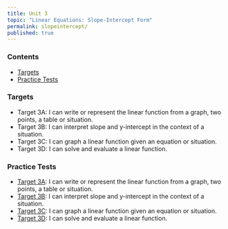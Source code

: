 ```yaml
---
title: Unit 3
topic: "Linear Equations: Slope-Intercept Form"
permalink: slopeintercept/
published: true
---
```


### Contents <!-- omit in toc -->
- [Targets](#targets)
- [Practice Tests](#practice-tests)

### Targets
- Target 3A: I can write or represent the linear function from a graph, two points, a table or situation.
- Target 3B: I can interpret slope and y-intercept in the context of a situation.
- Target 3C: I can graph a linear function given an equation or situation.
- Target 3D: I can solve and evaluate a linear function.

### Practice Tests

- [Target 3A](https://docs.google.com/forms/d/e/1FAIpQLSdujTDXHP_xwtParHkDsNNVjCarWLyD8hIuDuGw4JR98gfsBg/viewform?usp=sf_link): I can write or represent the linear function from a graph, two points, a table or situation.
- [Target 3B](https://docs.google.com/forms/d/e/1FAIpQLSfF0HUMRFbpRgtkSwGb_x1e960B7N9FKcd0EL4IJ1iBR8U_Uw/viewform?usp=sf_link): I can interpret slope and y-intercept in the context of a situation.
- [Target 3C](https://docs.google.com/forms/d/e/1FAIpQLSeNcoXYeSadbFOXbIoFtFH2pEQDnaA2riy3G3ijs6Sc-wnRXw/viewform?usp=sf_link): I can graph a linear function given an equation or situation.
- [Target 3D](https://docs.google.com/forms/d/e/1FAIpQLSf7a1wynN1n4Dl_iutyTyqt-p8Gqp8PNKnQS9jxmLwv-4BCUA/viewform?usp=sf_link): I can solve and evaluate a linear function.